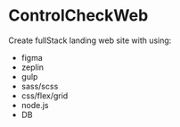# ControlCheckWeb
Create fullStack landing web site with using:
* figma
* zeplin
* gulp
* sass/scss
* css/flex/grid
* node.js
* DB
